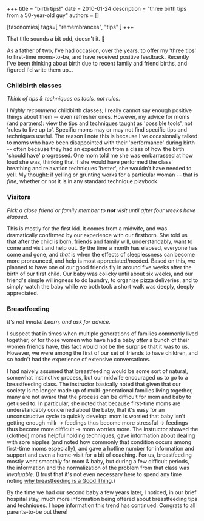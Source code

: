 +++
title = "birth tips!"
date = 2010-01-24
description = "three birth tips from a 50-year-old guy"
authors = []

[taxonomies]
tags=[ "remembrances", "tips" ]
+++

That title sounds a bit odd, doesn't it.  🙂 

As a father of two, I've had occasion, over the years, to offer my 'three tips' to first-time moms-to-be, and have received positive feedback. Recently I've been thinking about birth due to recent family and friend births, and figured I'd write them up...

### Childbirth classes

*Think of tips & techniques as tools, not rules.*

I _highly recommend_ childbirth classes; I really cannot say enough positive things about them -- even refresher ones. However, my advice for moms (and partners): view the tips and techniques taught as 'possible tools', not 'rules to live up to'. Specific moms may or may not find specific tips and techniques useful. The reason I note this is because I've occasionally talked to moms who have been disappointed with their 'performance' during birth -- often because they had an expectation from a class of how the birth 'should have' progressed. One mom told me she was embarrassed at how loud she was, thinking that if she would have performed the class' breathing and relaxation techniques 'better', she wouldn't have needed to yell. My thought: if yelling or grunting works for a particular woman -- that is *fine*, whether or not it is in any standard technique playbook.

### Visitors

*Pick a close friend or family member to ___not___ visit until after four weeks have elapsed.*

This is mostly for the first kid. It comes from a midwife, and was dramatically confirmed by our experience with our firstborn. She told us that after the child is born, friends and family will, understandably, want to come and visit and help out. By the time a month has elapsed, everyone has come and gone, and *that* is when the effects of sleeplessness can become more pronounced, and help is most appreciated/needed. Based on this, we planned to have one of our good friends fly in around five weeks after the birth of our first child. Our baby was colicky until about six weeks, and our friend's simple willingness to do laundry, to organize pizza deliveries, and to simply watch the baby while we both took a short walk was deeply, deeply appreciated.

### Breastfeeding

*It's not innate! Learn, and ask for advice.*

I suspect that in times when multiple generations of families commonly lived together, or for those women who have had a baby *after* a bunch of their women friends have, this fact would not be the surprise that it was to us. However, we were among the first of our set of friends to have children, and so hadn't had the experience of extensive conversations.

I had naively assumed that breastfeeding would be some sort of natural, somewhat instinctive process, but our midwife encouraged us to go to a breastfeeding class. The instructor basically noted that given that our society is no longer made up of multi-generational families living together, many are not aware that the process can be difficult for mom and baby to get used to. In particular, she noted that because first-time moms are understandably concerned about the baby, that it's easy for an unconstructive cycle to quickly develop: mom is worried that baby isn't getting enough milk -> feedings thus become more stressful -> feedings thus become more difficult -> mom worries more. The instructor showed the (clothed) moms helpful holding techniques, gave information about dealing with sore nipples (and noted how commonly that condition occurs among first-time moms especially), and gave a hotline number for information and support and even a home-visit for a bit of coaching. For us, breastfeeding mostly went smoothly for mom & baby, but during a few difficult periods, the information and the normalization of the problem from that class was *invaluable*. (I trust that it's not even necessary here to spend any time noting [why breastfeeding is a Good Thing](http://www.healthychildren.org/english/ages-stages/baby/breastfeeding/pages/Why-Breastfeed.aspx).)

By the time we had our second baby a few years later, I noticed, in our brief hospital stay, much more information being offered about breastfeeding tips and techniques. I hope information this trend has continued. Congrats to all parents-to-be out there!
